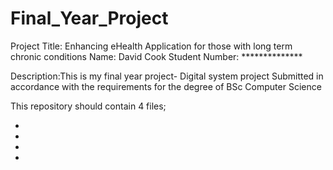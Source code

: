 # Final_Year_Project

Project Title: Enhancing eHealth Application for those with long term chronic conditions 
Name: David Cook
Student Number: ************** 

Description:This is my final year project- Digital system project 
Submitted in accordance with the requirements for the degree of BSc Computer Science 

This repository should contain 4 files;

-

-

-

-
